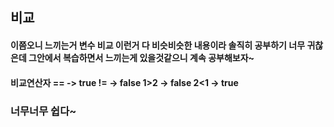 ## 비교

#### 이쯤오니 느끼는거 변수 비교 이런거 다 비슷비슷한 내용이라 솔직히 공부하기 너무 귀찮은데 그안에서 복습하면서 느끼는게 있을것같으니 계속 공부해보자~

#### 비교연산자 == -> true != -> false 1>2 -> false  2<1 -> true 

### 너무너무 쉽다~